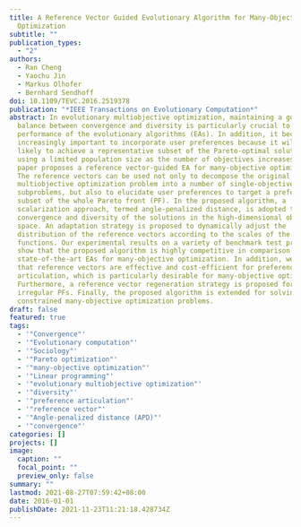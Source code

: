 ```yaml
---
title: A Reference Vector Guided Evolutionary Algorithm for Many-Objective
  Optimization
subtitle: ""
publication_types:
  - "2"
authors:
  - Ran Cheng
  - Yaochu Jin
  - Markus Olhofer
  - Bernhard Sendhoff
doi: 10.1109/TEVC.2016.2519378
publication: "*IEEE Transactions on Evolutionary Computation*"
abstract: In evolutionary multiobjective optimization, maintaining a good
  balance between convergence and diversity is particularly crucial to the
  performance of the evolutionary algorithms (EAs). In addition, it becomes
  increasingly important to incorporate user preferences because it will be less
  likely to achieve a representative subset of the Pareto-optimal solutions
  using a limited population size as the number of objectives increases. This
  paper proposes a reference vector-guided EA for many-objective optimization.
  The reference vectors can be used not only to decompose the original
  multiobjective optimization problem into a number of single-objective
  subproblems, but also to elucidate user preferences to target a preferred
  subset of the whole Pareto front (PF). In the proposed algorithm, a
  scalarization approach, termed angle-penalized distance, is adopted to balance
  convergence and diversity of the solutions in the high-dimensional objective
  space. An adaptation strategy is proposed to dynamically adjust the
  distribution of the reference vectors according to the scales of the objective
  functions. Our experimental results on a variety of benchmark test problems
  show that the proposed algorithm is highly competitive in comparison with five
  state-of-the-art EAs for many-objective optimization. In addition, we show
  that reference vectors are effective and cost-efficient for preference
  articulation, which is particularly desirable for many-objective optimization.
  Furthermore, a reference vector regeneration strategy is proposed for handling
  irregular PFs. Finally, the proposed algorithm is extended for solving
  constrained many-objective optimization problems.
draft: false
featured: true
tags:
  - '"Convergence"'
  - '"Evolutionary computation"'
  - '"Sociology"'
  - '"Pareto optimization"'
  - '"many-objective optimization"'
  - '"Linear programming"'
  - '"evolutionary multiobjective optimization"'
  - '"diversity"'
  - '"preference articulation"'
  - '"reference vector"'
  - '"Angle-penalized distance (APD)"'
  - '"convergence"'
categories: []
projects: []
image:
  caption: ""
  focal_point: ""
  preview_only: false
summary: ""
lastmod: 2021-08-27T07:59:42+08:00
date: 2016-01-01
publishDate: 2021-11-23T11:21:18.428734Z
---
```

